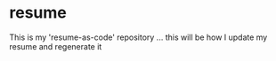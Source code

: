 # resume
This is my 'resume-as-code' repository ... this will be how I update my resume and regenerate it
